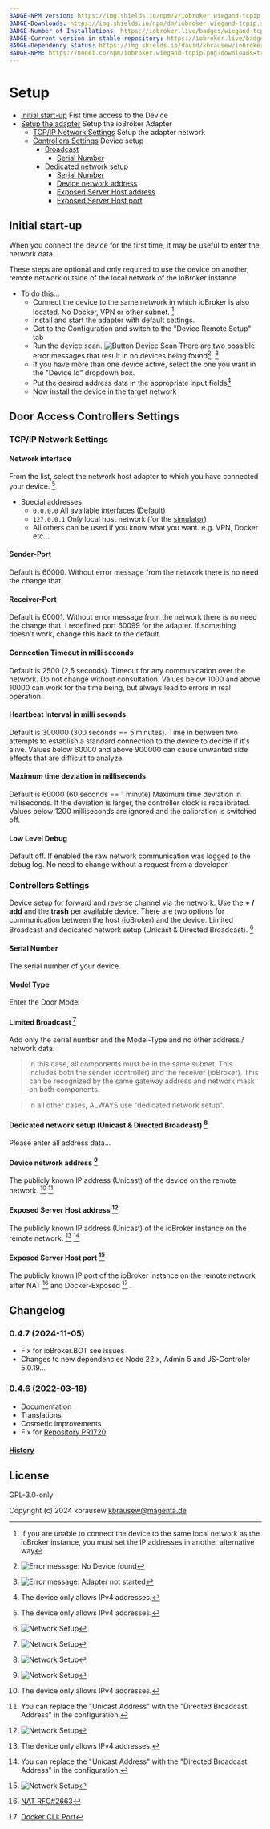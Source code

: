 ```yaml
---
BADGE-NPM version: https://img.shields.io/npm/v/iobroker.wiegand-tcpip.svg
BADGE-Downloads: https://img.shields.io/npm/dm/iobroker.wiegand-tcpip.svg
BADGE-Number of Installations: https://iobroker.live/badges/wiegand-tcpip-installed.svg
BADGE-Current version in stable repository: https://iobroker.live/badges/wiegand-tcpip-stable.svg
BADGE-Dependency Status: https://img.shields.io/david/kbrausew/iobroker.wiegand-tcpip.svg
BADGE-NPM: https://nodei.co/npm/iobroker.wiegand-tcpip.png?downloads=true
---
```

# **Setup**
- [Initial start-up](#initial-start-up) Fist time access to the Device
- [Setup the adapter](#door-access-controllers-settings) Setup the ioBroker Adapter
  - [TCP/IP Network Settings](#tcpip-network-settings) Setup the adapter network
  - [Controllers Settings](#controllers-settings) Device setup
    - [Broadcast](#broadcast)
      - [Serial Number](#serial-number)
    - [Dedicated network setup](#dedicated-network-setup)
      - [Serial Number](#serial-number)
      - [Device network address](#device-network-address)
      - [Exposed Server Host address](#exposed-server-host-address)
      - [Exposed Server Host port](#exposed-server-host-port)

## **Initial start-up**
When you connect the device for the first time, it may be useful to enter the network data.

These steps are optional and only required to use the device on another, remote network outside of the local network of the ioBroker instance
* To do this...
  - Connect the device to the same network in which ioBroker is also located. No Docker, VPN or other subnet. [^1]
  - Install and start the adapter with default settings.
  - Got to the Configuration and switch to the "Device Remote Setup" tab
  - Run the device scan.
    ![Button Device Scan](images/device-scan.png)
    There are two possible error messages that result in no devices being found[^3], [^4]
  - If you have more than one device active, select the one you want in the "Device Id" dropdown box.
  - Put the desired address data in the appropriate input fields[^2]
  - Now install the device in the target network

## **Door Access Controllers Settings**

### **TCP/IP Network Settings**

#### **Network interface**
From the list, select the network host adapter to which you have connected your device. [^2]
- Special addresses
  - `0.0.0.0` All available interfaces (Default)
  - `127.0.0.1` Only local host network (for the [simulator](https://github.com/uhppoted/uhppote-simulator))
  - All others can be used if you know what you want. e.g. VPN, Docker etc...

#### **Sender-Port**
Default is 60000. Without error message from the network there is no need the change that.

#### **Receiver-Port**
Default is 60001. Without error message from the network there is no need the change that.
I redefined port 60099 for the adapter. If something doesn't work, change this back to the default.

#### **Connection Timeout in milli seconds**
Default is 2500 (2,5 seconds).
Timeout for any communication over the network.
Do not change without consultation.
Values below 1000 and above 10000 can work for the time being,
 but always lead to errors in real operation.

#### **Heartbeat Interval in milli seconds**
Default is 300000 (300 seconds == 5 minutes).
Time in between two attempts to establish a standard connection to the device to decide if it's alive.
Values below 60000 and above 900000 can cause unwanted side effects that are difficult to analyze.

#### **Maximum time deviation in milliseconds**
Default is 60000 (60 seconds == 1 minute)
Maximum time deviation in milliseconds.
If the deviation is larger, the controller clock is recalibrated.
Values below 1200 milliseconds are ignored and the calibration is switched off.

#### **Low Level Debug**
Default off. If enabled the raw network communication was logged to the debug log.
No need to change without a request from a developer.

### **Controllers Settings**
Device setup for forward and reverse channel via the network.
Use the **+ / add** and the **trash** per available device.
There are two options for communication between the host (ioBroker) and the device.
Limited Broadcast and dedicated network setup (Unicast & Directed Broadcast). [^7]

#### **Serial Number**
The serial number of your device.

#### **Model Type**
Enter the Door Model

#### **Limited Broadcast** [^7]
Add only the serial number and the Model-Type and no other address / network data.
  >In this case, all components must be in the same subnet.
  >This includes both the sender (controller) and the receiver (ioBroker).
  >This can be recognized by the same gateway address and network mask on both components.

>In all other cases, ALWAYS use "dedicated network setup".

#### **Dedicated network setup (Unicast & Directed Broadcast)** [^7]
Please enter all address data...

#### **Device network address** [^7]
The publicly known IP address (Unicast) of the device on the remote network. [^2] [^8]

#### **Exposed Server Host address** [^7]
The publicly known IP address (Unicast) of the ioBroker instance on the remote network. [^2] [^8]

#### **Exposed Server Host port** [^7]
The publicly known IP port of the ioBroker instance on the remote network after NAT [^5] and Docker-Exposed [^6] .





[^1]: If you are unable to connect the device to the same local network as the ioBroker instance,
  you must set the IP addresses in another alternative way

[^2]: The device only allows IPv4 addresses.

[^3]: ![Error message: No Device found](images/no-devices-found.png)

[^4]: ![Error message: Adapter not started](images/adapter-not-run.png)

[^5]: [NAT RFC#2663](https://datatracker.ietf.org/doc/html/rfc2663)

[^6]: [Docker CLI: Port](https://docs.docker.com/engine/reference/commandline/port/)

[^7]: ![Network Setup](images/network-setup.png)

[^8]: You can replace the "Unicast Address" with the "Directed Broadcast Address" in the configuration.

## Changelog
### 0.4.7 (2024-11-05)
* Fix for ioBroker.BOT see issues
* Changes to new dependencies Node 22.x, Admin 5 and JS-Controler 5.0.19...

### 0.4.6 (2022-03-18)
* Documentation
* Translations
* Cosmetic improvements
* Fix for [Repository PR1720](https://github.com/ioBroker/ioBroker.repositories/pull/1720).

#### [History](CHANGELOG.md)

## License
GPL-3.0-only

Copyright (c) 2024 kbrausew <kbrausew@magenta.de>